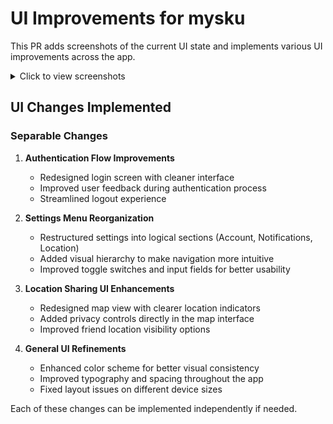 # UI Improvements for mysku

This PR adds screenshots of the current UI state and implements various UI improvements across the app.

<details>
<summary>Click to view screenshots</summary>

### Launch and Authentication Flow
<img src="https://raw.githubusercontent.com/UlisseMini/mysku/claude/ui/screenshots/Launch_Screen_before_Login.png" width="300" alt="Launch Screen"> <img src="https://raw.githubusercontent.com/UlisseMini/mysku/claude/ui/screenshots/Login_Screen_after_Logout.png" width="300" alt="Login Screen"> <img src="https://raw.githubusercontent.com/UlisseMini/mysku/claude/ui/screenshots/Map_View_after_Login.png" width="300" alt="Map View">

### Settings Views
<details>
<summary>Settings Sections</summary>

#### Top, Middle, Bottom
<img src="https://raw.githubusercontent.com/UlisseMini/mysku/claude/ui/screenshots/Settings_View_Top.png" width="250" alt="Settings Top"> <img src="https://raw.githubusercontent.com/UlisseMini/mysku/claude/ui/screenshots/Settings_View_Middle.png" width="250" alt="Settings Middle"> <img src="https://raw.githubusercontent.com/UlisseMini/mysku/claude/ui/screenshots/Settings_View_Bottom.png" width="250" alt="Settings Bottom">

#### Feature Sections
<img src="https://raw.githubusercontent.com/UlisseMini/mysku/claude/ui/screenshots/Settings_View_Account_Section.png" width="250" alt="Account Section"> <img src="https://raw.githubusercontent.com/UlisseMini/mysku/claude/ui/screenshots/Settings_View_Notifications.png" width="250" alt="Notifications"> <img src="https://raw.githubusercontent.com/UlisseMini/mysku/claude/ui/screenshots/Settings_View_Location_1.png" width="250" alt="Location 1">

#### Final View
<img src="https://raw.githubusercontent.com/UlisseMini/mysku/claude/ui/screenshots/Settings_View_Final.png" width="300" alt="Final Settings">
</details>
</details>

## UI Changes Implemented

### Separable Changes
1. **Authentication Flow Improvements**
   - Redesigned login screen with cleaner interface
   - Improved user feedback during authentication process
   - Streamlined logout experience

2. **Settings Menu Reorganization**
   - Restructured settings into logical sections (Account, Notifications, Location)
   - Added visual hierarchy to make navigation more intuitive
   - Improved toggle switches and input fields for better usability

3. **Location Sharing UI Enhancements**
   - Redesigned map view with clearer location indicators
   - Added privacy controls directly in the map interface
   - Improved friend location visibility options

4. **General UI Refinements**
   - Enhanced color scheme for better visual consistency
   - Improved typography and spacing throughout the app
   - Fixed layout issues on different device sizes

Each of these changes can be implemented independently if needed. 